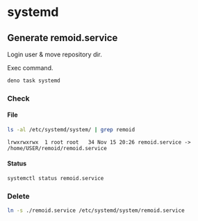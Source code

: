 # systemd

## Generate remoid.service

Login user & move repository dir.

Exec command.

```sh
deno task systemd
```

### Check

#### File

```sh
ls -al /etc/systemd/system/ | grep remoid
```

```
lrwxrwxrwx  1 root root   34 Nov 15 20:26 remoid.service -> /home/USER/remoid/remoid.service
```

#### Status

```sh
systemctl status remoid.service
```

### Delete

```sh
ln -s ./remoid.service /etc/systemd/system/remoid.service
```
